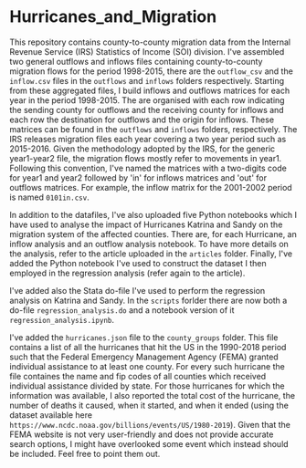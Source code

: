 # Hurricanes_and_Migration

This repository contains county-to-county migration data from the Internal Revenue Service (IRS) Statistics of Income (SOI) division. I've assembled two general outflows and inflows files containing county-to-county migration flows for the period 1998-2015, there are the ```outflow_csv``` and the ```inflow.csv``` files in the ```outflows``` and ```inflows``` folders respectively. Starting from these aggregated files, I build inflows and outflows matrices for each year in the period 1998-2015. The are organised with each row indicating the sending county for outflows and the receiving county for inflows and each row the destination for outflows and the origin for inflows. These matrices can be found in the ```outflows``` and ```inflows``` folders, respectively. The IRS releases migration files each year covering a two year period such as 2015-2016. Given the methodology adopted by the IRS, for the generic year1-year2 file, the migration flows mostly refer to movements in year1. Following this convention, I've named the matrices with a two-digits code for year1 and year2 followed by 'in' for inflows matrices and 'out' for outflows matrices. For example, the inflow matrix for the 2001-2002 period is named ```0101in.csv```.

In addition to the datafiles, I've also uploaded five Python notebooks which I have used to analyse the impact of Hurricanes Katrina and Sandy on the migration system of the affected counties. There are, for each Hurricane, an inflow analysis and an outflow analysis notebook. To have more details on the analysis, refer to the article uploaded in the ```articles``` folder. Finally, I've added the Python notebook I've used to construct the dataset I then employed in the regression analysis (refer again to the article).

I've added also the Stata do-file I've used to perform the regression analysis on Katrina and Sandy. In the ```scripts``` forlder there are now both a do-file ```regression_analysis.do``` and a notebook version of it ```regression_analysis.ipynb```.

I've added the ```hurricanes.json``` file to the ```county_groups``` folder. This file contains a list of all the hurricanes that hit the US in the 1990-2018 period such that the Federal Emergency Management Agency (FEMA) granted individual assistance to at least one county. For every such hurricane the file containes the name and fip codes of all counties which received individual assistance divided by state. For those hurricanes for which the information was available, I also reported the total cost of the hurricane, the number of deaths it caused, when it started, and when it ended (using the dataset available here ```https://www.ncdc.noaa.gov/billions/events/US/1980-2019```). Given that the FEMA website is not very user-friendly and does not provide accurate search options, I might have overlooked some event which instead should be included. Feel free to point them out.

